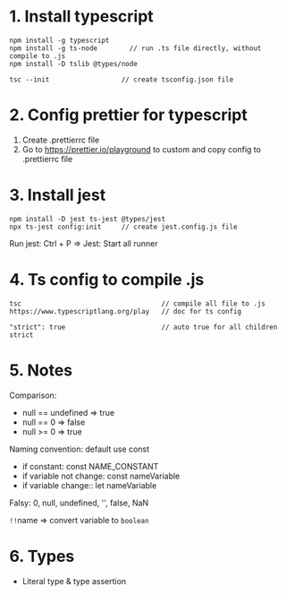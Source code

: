 # 1. Install typescript

```
npm install -g typescript
npm install -g ts-node        // run .ts file directly, without compile to .js
npm install -D tslib @types/node

tsc --init                  // create tsconfig.json file
```

# 2. Config prettier for typescript

1. Create .prettierrc file
2. Go to https://prettier.io/playground to custom and copy config to .prettierrc file

# 3. Install jest
```
npm install -D jest ts-jest @types/jest
npx ts-jest config:init     // create jest.config.js file
```
Run jest: Ctrl + P => Jest: Start all runner

# 4. Ts config to compile .js
```
tsc                                   // compile all file to .js
https://www.typescriptlang.org/play   // doc for ts config

"strict": true                        // auto true for all children strict
```

# 5. Notes
Comparison:
- null == undefined => true
- null == 0         => false
- null >= 0         => true

Naming convention: default use const
- if constant: const NAME_CONSTANT
- if variable not change: const nameVariable
- if variable change:: let nameVariable

Falsy: 0, null, undefined, '', false, NaN

`!!`name => convert variable to `boolean`

# 6. Types
- Literal type & type assertion